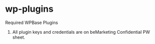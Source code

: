 # wp-plugins
Required WPBase Plugins

1. All plugin keys and credentials are on beMarketing Confidential PW sheet.
